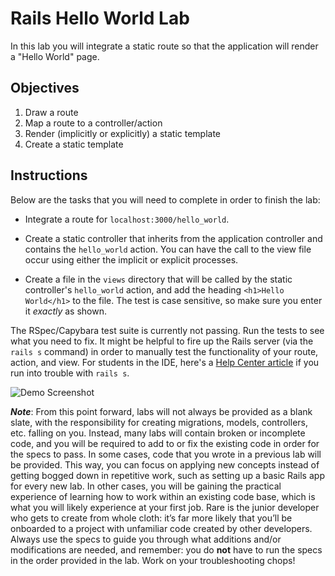 # Rails Hello World Lab

In this lab you will integrate a static route so that the application will render a "Hello World" page.

## Objectives

1. Draw a route
2. Map a route to a controller/action
3. Render (implicitly or explicitly) a static template
4. Create a static template

## Instructions

Below are the tasks that you will need to complete in order to finish the lab:

* Integrate a route for `localhost:3000/hello_world`.

* Create a static controller that inherits from the application controller and contains the `hello_world` action. You can have the call to the view file occur using either the implicit or explicit processes.

* Create a file in the `views` directory that will be called by the static controller's `hello_world` action, and add the heading `<h1>Hello World</h1>` to the file. The test is case sensitive, so make sure you enter it _exactly_ as shown.

The RSpec/Capybara test suite is currently not passing. Run the tests to see what you need to fix. It might be helpful to fire up the Rails server (via the `rails s` command) in order to manually test the functionality of your route, action, and view. For students in the IDE, here's a [Help Center article](http://help.learn.co/the-learn-ide/common-ide-questions/accessing-localhost-in-the-learn-ide) if you run into trouble with `rails s`.

![Demo Screenshot](https://curriculum-content.s3.amazonaws.com/web-development/rails-hello-world/rails_hello_world_ss.png)

***Note***: From this point forward, labs will not always be provided as a blank slate, with the responsibility for creating migrations, models, controllers, etc. falling on you. Instead, many labs will contain broken or incomplete code, and you will be required to add to or fix the existing code in order for the specs to pass. In some cases, code that you wrote in a previous lab will be provided. This way, you can focus on applying new concepts instead of getting bogged down in repetitive work, such as setting up a basic Rails app for every new lab. In other cases, you will be gaining the practical experience of learning how to work within an existing code base, which is what you will likely experience at your first job. Rare is the junior developer who gets to create from whole cloth: it’s far more likely that you’ll be onboarded to a project with unfamiliar code created by other developers. Always use the specs to guide you through what additions and/or modifications are needed, and remember: you do **not** have to run the specs in the order provided in the lab. Work on your troubleshooting chops!
